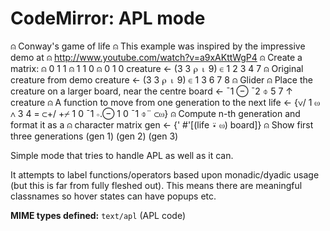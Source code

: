 CodeMirror: APL mode
====================

⍝ Conway's game of life ⍝ This example was inspired by the impressive demo at ⍝ http://www.youtube.com/watch?v=a9xAKttWgP4 ⍝ Create a matrix: ⍝ 0 1 1 ⍝ 1 1 0 ⍝ 0 1 0 creature ← (3 3 ⍴ ⍳ 9) ∈ 1 2 3 4 7 ⍝ Original creature from demo creature ← (3 3 ⍴ ⍳ 9) ∈ 1 3 6 7 8 ⍝ Glider ⍝ Place the creature on a larger board, near the centre board ← ¯1 ⊖ ¯2 ⌽ 5 7 ↑ creature ⍝ A function to move from one generation to the next life ← {∨/ 1 ⍵ ∧ 3 4 = ⊂+/ +⌿ 1 0 ¯1 ∘.⊖ 1 0 ¯1 ⌽¨ ⊂⍵} ⍝ Compute n-th generation and format it as a ⍝ character matrix gen ← {' \#'\[(life ⍣ ⍵) board\]} ⍝ Show first three generations (gen 1) (gen 2) (gen 3)

Simple mode that tries to handle APL as well as it can.

It attempts to label functions/operators based upon monadic/dyadic usage (but this is far from fully fleshed out). This means there are meaningful classnames so hover states can have popups etc.

**MIME types defined:** `text/apl` (APL code)
